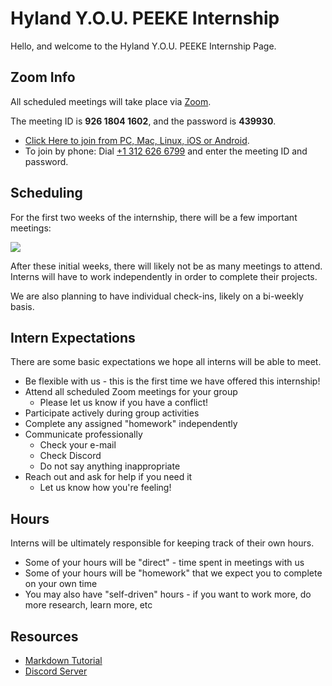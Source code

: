 # Hyland Y.O.U. PEEKE Internship
Hello, and welcome to the Hyland Y.O.U. PEEKE Internship Page.

## Zoom Info
All scheduled meetings will take place via [Zoom](https://zoom.us/).

The meeting ID is **926 1804 1602**, and the password is **439930**.

- [Click Here to join from PC, Mac, Linux, iOS or Android](https://hyland.zoom.us/j/92618041602?pwd=c0p1aS9tZHdXOGVmSndNQURVTVU4dz09).
- To join by phone: Dial [+1 312 626 6799](tel:+13126266799) and enter the meeting ID and password.

## Scheduling
For the first two weeks of the internship, there will be a few important meetings:

![](https://i.imgur.com/mllda2d.png)

After these initial weeks, there will likely not be as many meetings to attend. Interns will have to work independently in order to complete their projects.

We are also planning to have individual check-ins, likely on a bi-weekly basis.

## Intern Expectations
There are some basic expectations we hope all interns will be able to meet.

- Be flexible with us - this is the first time we have offered this internship!
- Attend all scheduled Zoom meetings for your group
  - Please let us know if you have a conflict!
- Participate actively during group activities
- Complete any assigned "homework" independently
- Communicate professionally
  - Check your e-mail
  - Check Discord
  - Do not say anything inappropriate
- Reach out and ask for help if you need it
  - Let us know how you're feeling!

## Hours
Interns will be ultimately responsible for keeping track of their own hours.

- Some of your hours will be "direct" - time spent in meetings with us
- Some of your hours will be "homework" that we expect you to complete on your own time
- You may also have "self-driven" hours - if you want to work more, do more research, learn more, etc

## Resources
- [Markdown Tutorial](https://www.markdowntutorial.com/)
- [Discord Server](https://discord.com/invite/97548yXFcj)